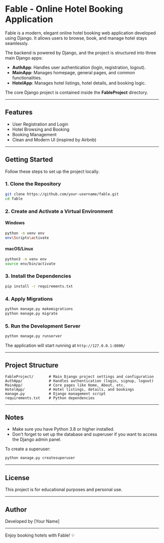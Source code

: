 # Fable - Online Hotel Booking Application

Fable is a modern, elegant online hotel booking web application developed using Django. It allows users to browse, book, and manage hotel stays seamlessly.

The backend is powered by Django, and the project is structured into three main Django apps:
- **AuthApp**: Handles user authentication (login, registration, logout).
- **MainApp**: Manages homepage, general pages, and common functionalities.
- **HotelApp**: Manages hotel listings, hotel details, and booking logic.

The core Django project is contained inside the **FableProject** directory.

---

## Features
- User Registration and Login
- Hotel Browsing and Booking
- Booking Management
- Clean and Modern UI (inspired by Airbnb)

---

## Getting Started

Follow these steps to set up the project locally.

### 1. Clone the Repository
```bash
git clone https://github.com/your-username/fable.git
cd fable
```

### 2. Create and Activate a Virtual Environment

#### Windows
```bash
python -m venv env
env\Scripts\activate
```

#### macOS/Linux
```bash
python3 -m venv env
source env/bin/activate
```

### 3. Install the Dependencies
```bash
pip install -r requirements.txt
```

### 4. Apply Migrations
```bash
python manage.py makemigrations
python manage.py migrate
```

### 5. Run the Development Server
```bash
python manage.py runserver
```

The application will start running at `http://127.0.0.1:8000/`

---

## Project Structure
```
FableProject/       # Main Django project settings and configuration
AuthApp/            # Handles authentication (login, signup, logout)
MainApp/            # Core pages like Home, About, etc.
HotelApp/           # Hotel listings, details, and bookings
manage.py           # Django management script
requirements.txt    # Python dependencies
```

---

## Notes
- Make sure you have Python 3.8 or higher installed.
- Don't forget to set up the database and superuser if you want to access the Django admin panel.

To create a superuser:
```bash
python manage.py createsuperuser
```

---

## License
This project is for educational purposes and personal use.

---

## Author
Developed by [Your Name]

---

Enjoy booking hotels with Fable! ✨

